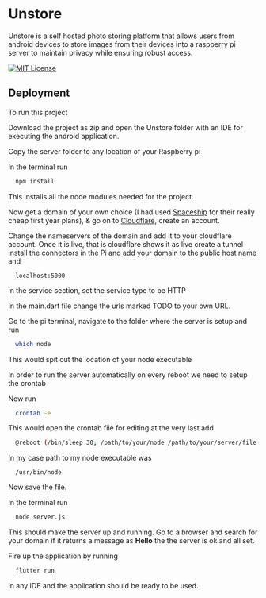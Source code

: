 
# Unstore

Unstore is a self hosted photo storing  platform that allows users from android devices to store images from their devices into a raspberry pi server to maintain privacy while ensuring robust access. 




[![MIT License](https://img.shields.io/badge/License-MIT-green.svg)](https://choosealicense.com/licenses/mit/)



## Deployment

To run this project

Download the project as zip and open the Unstore folder with an IDE for executing the android application.

Copy the server folder to any location of your Raspberry pi

In the terminal run
```bash
  npm install
```
This installs all the node modules needed for the project.

Now get a domain of your own choice (I had used [Spaceship](https://www.spaceship.com/) for their really cheap first year plans), & go on to [Cloudflare](https://www.cloudflare.com/), create an account.

Change the nameservers of the domain and add it to your cloudflare account. Once it is live, that is cloudflare shows it as live create a tunnel install the connectors in the Pi and add your domain to the public host name and 

```
  localhost:5000
```
in the service section, set the service type to be HTTP 

In the main.dart file change the urls marked TODO to your own URL.

Go to the pi terminal, navigate to the folder where the server is setup and run
```bash
  which node
```
This would spit out the location of your node executable

In order to run the server automatically on every reboot we need to setup the crontab

Now run
```bash
  crontab -e
```
This would open the crontab file for editing at the very last add 

```bash
  @reboot (/bin/sleep 30; /path/to/your/node /path/to/your/server/file &)
```

In my case path to my node executable was
```
  /usr/bin/node
```
Now save the file.

In the terminal run
```bash
  node server.js
```
This should make the server up and running. Go to a browser and search for your domain if it returns a message as __Hello__ the the server is ok and all set.

Fire up the application by running 

```dart
  flutter run
```
in any IDE and the application should be ready to be used.
